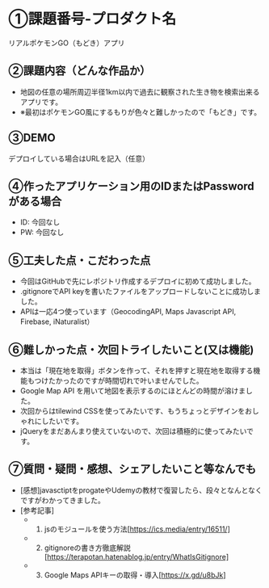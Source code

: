 # ①課題番号-プロダクト名

リアルポケモンGO（もどき）アプリ

## ②課題内容（どんな作品か）

- 地図の任意の場所周辺半径1km以内で過去に観察された生き物を検索出来るアプリです。
- ※最初はポケモンGO風にするもりが色々と難しかったので「もどき」です。

## ③DEMO

デプロイしている場合はURLを記入（任意）

## ④作ったアプリケーション用のIDまたはPasswordがある場合

- ID: 今回なし
- PW: 今回なし

## ⑤工夫した点・こだわった点

- 今回はGitHubで先にレポジトリ作成するデプロイに初めて成功しました。
- .gitignoreでAPI keyを書いたファイルをアップロードしないことに成功しました。
- APIは一応4つ使っています（GeocodingAPI, Maps Javascript API, Firebase, iNaturalist）

## ⑥難しかった点・次回トライしたいこと(又は機能)

- 本当は「現在地を取得」ボタンを作って、それを押すと現在地を取得する機能もつけたかったのですが時間切れで叶いませんでした。
- Google Map API を用いて地図を表示するのにほとんどの時間が溶けました。
- 次回からはtilewind CSSを使ってみたいです、もうちょっとデザインをおしゃれにしたいです。
- jQueryをまだあんまり使えていないので、次回は積極的に使ってみたいです。

## ⑦質問・疑問・感想、シェアしたいこと等なんでも

- [感想]javasctiptをprogateやUdemyの教材で復習したら、段々となんとなくですがわかってきました。
- [参考記事]
  - 1. jsのモジュールを使う方法[https://ics.media/entry/16511/]
  - 2. gitignoreの書き方徹底解説[https://terapotan.hatenablog.jp/entry/WhatIsGitignore]
  - 3. Google Maps APIキーの取得・導入[https://x.gd/u8bJk]